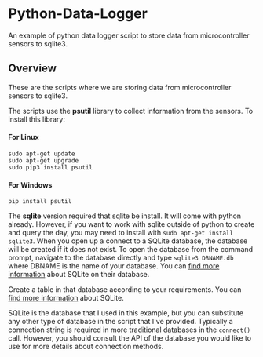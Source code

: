 # Python-Data-Logger
An example of python data logger script to store data from microcontroller sensors to sqlite3.

<h2>Overview</h2>
These are the scripts where we are storing data from microcontroller sensors to sqlite3.

The scripts use the **psutil** library to collect information from the sensors. To install this library: 
<h4>For Linux</h4>

```
sudo apt-get update
sudo apt-get upgrade
sudo pip3 install psutil
```

<h4>For Windows</h4>

```
pip install psutil
```

The **sqlite** version required that sqlite be install. It will come with python already. However, if you want to work with sqlite outside of python to create and query the day, you may need to install with `sudo apt-get install sqlite3`. When you open up a connect to a SQLite database, the database will be created if it does not exist. To open the database from the command prompt, navigate to the database directly and type `sqlite3 DBNAME.db` where DBNAME is the name of your database. You can [find more information](https://sqlite.org/index.html) about SQLite on their database.

Create a table in that database according to your requirements. You can [find more information](https://sqlite.org/index.html) about SQLite.

SQLite is the database that I used in this example, but you can substitute any other type of database in the script that I've provided. Typically a connection string is required in more traditional databases in the `connect()` call. However, you should consult the API of the database you would like to use for more details about connection methods.

